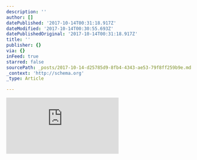 ```yaml
---
description: ''
author: []
datePublished: '2017-10-14T00:31:18.917Z'
dateModified: '2017-10-14T00:30:55.693Z'
datePublishedOriginal: '2017-10-14T00:31:18.917Z'
title: ''
publisher: {}
via: {}
inFeed: true
starred: false
sourcePath: _posts/2017-10-14-d25785d9-8fb4-4343-ae53-79f8ff259b9e.md
_context: 'http://schema.org'
_type: Article

---
```

![](https://the-grid-user-content.s3-us-west-2.amazonaws.com/54268b7d-67f6-4c91-be9a-4c9922700246.html)